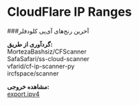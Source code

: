 # CloudFlare IP Ranges
###آخرین رنج‌های آی‌پی کلودفلر

__گردآوری از طریق:__\
MortezaBashsiz/CFScanner\
SafaSafari/ss-cloud-scanner\
vfarid/cf-ip-scanner-py\
ircfspace/scanner

**مشاهده خروجی:**\
[export.ipv4](https://raw.githubusercontent.com/ircfspace/cf-ip-ranges/main/export.ipv4)

